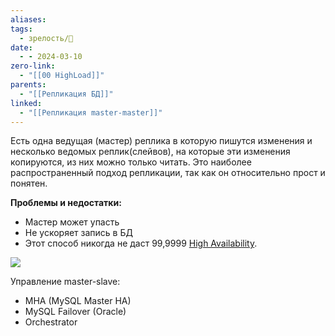 ```yaml
---
aliases: 
tags:
  - зрелость/🌱
date:
  - - 2024-03-10
zero-link:
  - "[[00 HighLoad]]"
parents:
  - "[[Репликация БД]]"
linked:
  - "[[Репликация master-master]]"
---
```

Есть одна ведущая (мастер) реплика в которую пишутся изменения и несколько ведомых реплик(слейвов), на которые эти изменения копируются, из них можно только читать. Это наиболее распространенный подход репликации, так как он относительно прост и понятен. 

**Проблемы и недостатки:**
- Мастер может упасть
- Не ускоряет запись в БД
- Этот способ никогда не даст 99,9999 [High Availability](High%20Availability.md).

![](Pasted%20image%2020240206194227.png)

Управление master-slave:
- MHA (MySQL Master HA)
- MySQL Failover (Oracle)
- Orchestrator